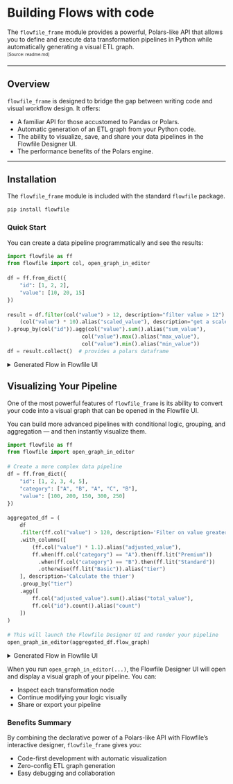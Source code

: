 # Building Flows with code

The `flowfile_frame` module provides a powerful, Polars-like API that allows you to define and execute data transformation pipelines in Python while automatically generating a visual ETL graph.  
<sub><sup>[Source: readme.md]</sup></sub>

---

## Overview

`flowfile_frame` is designed to bridge the gap between writing code and visual workflow design. It offers:

- A familiar API for those accustomed to Pandas or Polars.  
- Automatic generation of an ETL graph from your Python code.  
- The ability to visualize, save, and share your data pipelines in the Flowfile Designer UI.  
- The performance benefits of the Polars engine.  

---

## Installation

The `flowfile_frame` module is included with the standard `flowfile` package.

```bash
pip install flowfile
```

### Quick Start
You can create a data pipeline programmatically and see the results:


```python
import flowfile as ff
from flowfile import col, open_graph_in_editor

df = ff.from_dict({
    "id": [1, 2, 2],
    "value": [10, 20, 15]
})

result = df.filter(col("value") > 12, description="filter value > 12").with_columns(
    (col("value") * 10).alias("scaled_value"), description="get a scaled value"
).group_by(col("id")).agg(col("value").sum().alias("sum_value"),
                        col("value").max().alias("max_value"),
                        col("value").min().alias("min_value"))
df = result.collect()  # provides a polars dataframe
```
<details markdown="1">
<summary>Generated Flow in Flowfile UI</summary>

![Created flow](../assets/images/guides/code_to_flow/code_to_flow.png)
</details>

## Visualizing Your Pipeline

One of the most powerful features of `flowfile_frame` is its ability to convert your code into a visual graph that can be opened in the Flowfile UI.

You can build more advanced pipelines with conditional logic, grouping, and aggregation — and then instantly visualize them.

```python
import flowfile as ff
from flowfile import open_graph_in_editor

# Create a more complex data pipeline
df = ff.from_dict({
    "id": [1, 2, 3, 4, 5],
    "category": ["A", "B", "A", "C", "B"],
    "value": [100, 200, 150, 300, 250]
})

aggregated_df = (
    df
    .filter(ff.col("value") > 120, description='Filter on value greater then 120')
    .with_columns([
        (ff.col("value") * 1.1).alias("adjusted_value"),
        ff.when(ff.col("category") == "A").then(ff.lit("Premium"))
          .when(ff.col("category") == "B").then(ff.lit("Standard"))
          .otherwise(ff.lit("Basic")).alias("tier")
    ], description='Calculate the thier')
    .group_by("tier")
    .agg([
        ff.col("adjusted_value").sum().alias("total_value"),
        ff.col("id").count().alias("count")
    ])
)

# This will launch the Flowfile Designer UI and render your pipeline
open_graph_in_editor(aggregated_df.flow_graph)
```
<details markdown="1">
<summary>Generated Flow in Flowfile UI</summary>

![Created flow](../assets/images/guides/code_to_flow/code_to_flow_2.png)
</details>

When you run `open_graph_in_editor(...)`, the Flowfile Designer UI will open and display a visual graph of your pipeline. You can:

* Inspect each transformation node
* Continue modifying your logic visually
* Share or export your pipeline

### Benefits Summary
By combining the declarative power of a Polars-like API with Flowfile’s interactive designer, `flowfile_frame` gives you:

* Code-first development with automatic visualization
* Zero-config ETL graph generation
* Easy debugging and collaboration